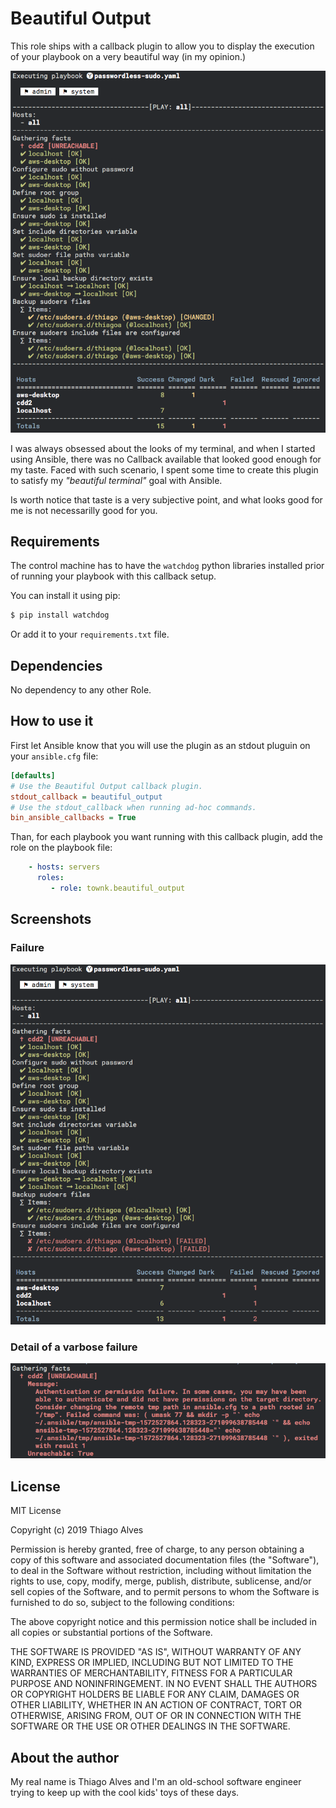 # Beautiful Output
This role ships with a callback plugin to allow you to display the execution of
your playbook on a very beautiful way (in my opinion.)

![Screenshot](meta/screenshot.png "Standard output for the beautiful output callback plugin")

I was always obsessed about the looks of my terminal, and when I started using
Ansible, there was no Callback available that looked good enough for my taste.
Faced with such scenario, I spent some time to create this plugin to satisfy my
_"beautiful terminal"_ goal with Ansible.

Is worth notice that taste is a very subjective point, and what looks good for
me is not necessarilly good for you.

## Requirements
The control machine has to have the `watchdog` python libraries installed prior
of running your playbook with this callback setup.

You can install it using pip:

```sh
$ pip install watchdog
```

Or add it to your `requirements.txt` file.

## Dependencies
No dependency to any other Role.

## How to use it
First let Ansible know that you will use the plugin as an stdout pluguin on your
`ansible.cfg` file:

```ini
[defaults]
# Use the Beautiful Output callback plugin.
stdout_callback = beautiful_output
# Use the stdout_callback when running ad-hoc commands.
bin_ansible_callbacks = True
```

Than, for each playbook you want running with this callback plugin, add the
role on the playbook file:

```yaml
    - hosts: servers
      roles:
         - role: townk.beautiful_output
```

## Screenshots

### Failure
![Screenshot](meta/screenshot_failure.png "Failed output for the beautiful output callback plugin")

### Detail of a varbose failure
![Screenshot](meta/screenshot_failure_verbose.png "Details on failure when using the options -vvv")

## License

MIT License

Copyright (c) 2019 Thiago Alves

Permission is hereby granted, free of charge, to any person obtaining a copy
of this software and associated documentation files (the "Software"), to deal
in the Software without restriction, including without limitation the rights
to use, copy, modify, merge, publish, distribute, sublicense, and/or sell
copies of the Software, and to permit persons to whom the Software is
furnished to do so, subject to the following conditions:

The above copyright notice and this permission notice shall be included in all
copies or substantial portions of the Software.

THE SOFTWARE IS PROVIDED "AS IS", WITHOUT WARRANTY OF ANY KIND, EXPRESS OR
IMPLIED, INCLUDING BUT NOT LIMITED TO THE WARRANTIES OF MERCHANTABILITY,
FITNESS FOR A PARTICULAR PURPOSE AND NONINFRINGEMENT. IN NO EVENT SHALL THE
AUTHORS OR COPYRIGHT HOLDERS BE LIABLE FOR ANY CLAIM, DAMAGES OR OTHER
LIABILITY, WHETHER IN AN ACTION OF CONTRACT, TORT OR OTHERWISE, ARISING FROM,
OUT OF OR IN CONNECTION WITH THE SOFTWARE OR THE USE OR OTHER DEALINGS IN THE
SOFTWARE.

## About the author
My real name is Thiago Alves and I'm an old-school software engineer trying to
keep up with the cool kids' toys of these days.